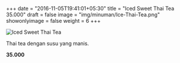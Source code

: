 +++
date = "2016-11-05T19:41:01+05:30"
title = "Iced Sweet Thai Tea 35.000"
draft = false
image = "img/minuman/Ice-Thai-Tea.png"
showonlyimage = false
weight = 6
+++

![Iced Sweet Thai Tea][1]

Thai tea dengan susu yang manis.

**35.000**

[1]: /img/minuman/Ice-Thai-Tea.png
